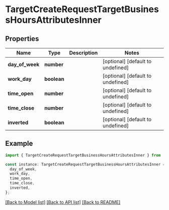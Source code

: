 # TargetCreateRequestTargetBusinessHoursAttributesInner

## Properties

| Name            | Type        | Description | Notes                             |
| --------------- | ----------- | ----------- | --------------------------------- |
| **day_of_week** | **number**  |             | [optional] [default to undefined] |
| **work_day**    | **boolean** |             | [optional] [default to undefined] |
| **time_open**   | **number**  |             | [optional] [default to undefined] |
| **time_close**  | **number**  |             | [optional] [default to undefined] |
| **inverted**    | **boolean** |             | [optional] [default to undefined] |

## Example

```typescript
import { TargetCreateRequestTargetBusinessHoursAttributesInner } from 'retreaver-api-client';

const instance: TargetCreateRequestTargetBusinessHoursAttributesInner = {
  day_of_week,
  work_day,
  time_open,
  time_close,
  inverted,
};
```

[[Back to Model list]](../README.md#documentation-for-models) [[Back to API list]](../README.md#documentation-for-api-endpoints) [[Back to README]](../README.md)
